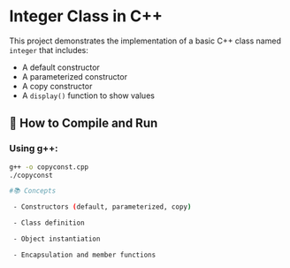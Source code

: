 # Integer Class in C++

This project demonstrates the implementation of a basic C++ class named `integer` that includes:

- A default constructor
- A parameterized constructor
- A copy constructor
- A `display()` function to show values

## 🚀 How to Compile and Run

### Using g++:

```bash
g++ -o copyconst.cpp
./copyconst

#📚 Concepts 

 - Constructors (default, parameterized, copy)

 - Class definition

 - Object instantiation

 - Encapsulation and member functions
